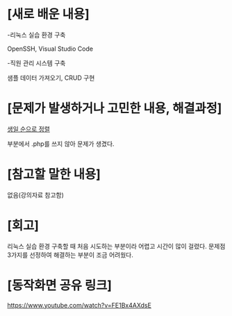 # [새로 배운 내용]
-리눅스 실습 환경 구축

OpenSSH, Visual Studio Code

-직원 관리 시스템 구축

샘플 데이터 가져오기,  CRUD 구현

# [문제가 발생하거나 고민한 내용, 해결과정]
<p><a href = "emp_select_birth.php"> 생일 순으로 정렬 </a></p> 부분에서 .php를 쓰지 않아 문제가 생겼다.

# [참고할 말한 내용]
없음(강의자료 참고함)

# [회고]
리눅스 실습 환경 구축할 때 처음 시도하는 부분이라 어렵고 시간이 많이 걸렸다.
문제점 3가지를 선정하여 해결하는 부분이 조금 어려웠다.

# [동작화면 공유 링크]
https://www.youtube.com/watch?v=FE1Bx4AXdsE
